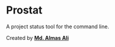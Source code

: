 # Prostat

A project status tool for the command line.

Created by [**Md. Almas Ali**][github_almas]

[github_almas]: https://github.com/Almas-Ali "Md. Almas Ali"

